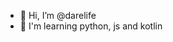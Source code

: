 - 👋 Hi, I’m @darelife
- 🌱 I'm learning python, js and kotlin

<!---
probasketball/probasketball is a ✨ special ✨ repository because its `README.md` (this file) appears on your GitHub profile.
You can click the Preview link to take a look at your changes.
--->

